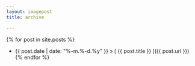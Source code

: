 ```yaml
---
layout: imagepost
title: archive

---
```

<style> ul {
	-webkit-margin-before: 0;
} </style>


{% for post in site.posts %}
  * {{ post.date | date: "%-m.%-d.%y" }} &raquo; [ {{ post.title }} ]({{ post.url }})
{% endfor %}